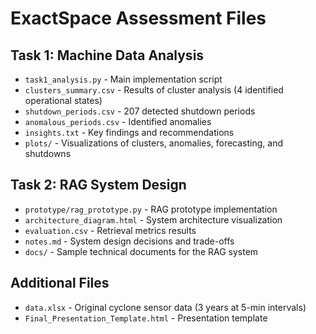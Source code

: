 # ExactSpace Assessment Files

## Task 1: Machine Data Analysis
- `task1_analysis.py` - Main implementation script
- `clusters_summary.csv` - Results of cluster analysis (4 identified operational states)
- `shutdown_periods.csv` - 207 detected shutdown periods
- `anomalous_periods.csv` - Identified anomalies
- `insights.txt` - Key findings and recommendations
- `plots/` - Visualizations of clusters, anomalies, forecasting, and shutdowns

## Task 2: RAG System Design
- `prototype/rag_prototype.py` - RAG prototype implementation
- `architecture_diagram.html` - System architecture visualization
- `evaluation.csv` - Retrieval metrics results
- `notes.md` - System design decisions and trade-offs
- `docs/` - Sample technical documents for the RAG system

## Additional Files
- `data.xlsx` - Original cyclone sensor data (3 years at 5-min intervals)
- `Final_Presentation_Template.html` - Presentation template